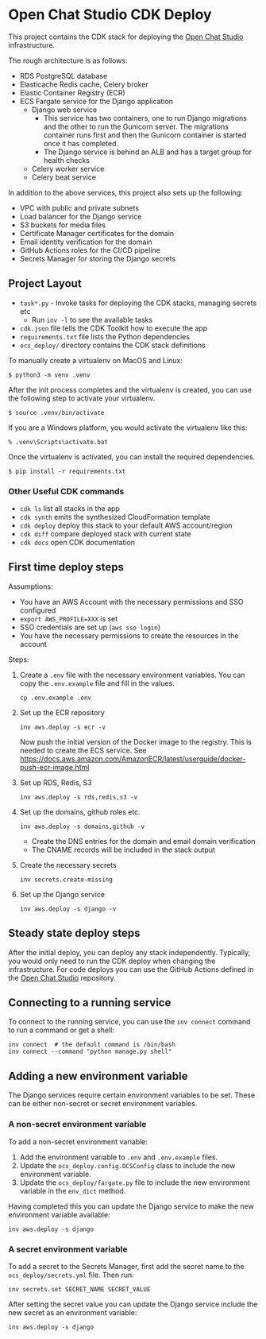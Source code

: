 # Open Chat Studio CDK Deploy

This project contains the CDK stack for deploying the [Open Chat Studio](https://github.com/dimagi/open-chat-studio/)
infrastructure.

The rough architecture is as follows:

* RDS PostgreSQL database
* Elasticache Redis cache, Celery broker
* Elastic Container Registry (ECR)
* ECS Fargate service for the Django application
  * Django web service
    * This service has two containers, one to run Django migrations and the other to run the Gunicorn server.
      The migrations container runs first and then the Gunicorn container is started once it has completed.
    * The Django service is behind an ALB and has a target group for health checks
  * Celery worker service
  * Celery beat service

In addition to the above services, this project also sets up the following:

* VPC with public and private subnets
* Load balancer for the Django service
* S3 buckets for media files
* Certificate Manager certificates for the domain
* Email identity verification for the domain
* GitHub Actions roles for the CI/CD pipeline
* Secrets Manager for storing the Django secrets

## Project Layout

* `task*.py` - Invoke tasks for deploying the CDK stacks, managing secrets etc
  * Run `inv -l` to see the available tasks
* `cdk.json` file tells the CDK Toolkit how to execute the app
* `requirements.txt` file lists the Python dependencies
* `ocs_deploy/` directory contains the CDK stack definitions

To manually create a virtualenv on MacOS and Linux:

```
$ python3 -m venv .venv
```

After the init process completes and the virtualenv is created, you can use the following
step to activate your virtualenv.

```
$ source .venv/bin/activate
```

If you are a Windows platform, you would activate the virtualenv like this:

```
% .venv\Scripts\activate.bat
```

Once the virtualenv is activated, you can install the required dependencies.

```
$ pip install -r requirements.txt
```

### Other Useful CDK commands

 * `cdk ls`          list all stacks in the app
 * `cdk synth`       emits the synthesized CloudFormation template
 * `cdk deploy`      deploy this stack to your default AWS account/region
 * `cdk diff`        compare deployed stack with current state
 * `cdk docs`        open CDK documentation

## First time deploy steps

Assumptions:

* You have an AWS Account with the necessary permissions and SSO configured
* `export AWS_PROFILE=XXX` is set
* SSO credentials are set up (`aws sso login`)
* You have the necessary permissions to create the resources in the account

Steps:

1. Create a `.env` file with the necessary environment variables. You can copy the `.env.example` file and fill in the values.

    ```shell
    cp .env.example .env
    ```

2. Set up the ECR repository

    ```shell
    inv aws.deploy -s ecr -v
    ```

    Now push the initial version of the Docker image to the registry. This is needed to create the ECS service.
    See https://docs.aws.amazon.com/AmazonECR/latest/userguide/docker-push-ecr-image.html
       
3. Set up RDS, Redis, S3

    ```shell
    inv aws.deploy -s rds,redis,s3 -v
    ```
   
4. Set up the domains, github roles etc.

    ```shell
    inv aws.deploy -s domains,github -v
    ```

   * Create the DNS entries for the domain and email domain verification
   * The CNAME records will be included in the stack output

5. Create the necessary secrets

    ```shell
    inv secrets.create-missing
    ```

6. Set up the Django service

    ```shell
    inv aws.deploy -s django -v
    ```
   
## Steady state deploy steps

After the initial deploy, you can deploy any stack independently. Typically, you would only need to 
run the CDK deploy when changing the infrastructure. For code deploys you can use the GitHub Actions defined
in the [Open Chat Studio](https://github.com/dimagi/open-chat-studio/) repository.

## Connecting to a running service

To connect to the running service, you can use the `inv connect` command to run a command or get a shell:

```shell
inv connect  # the default command is /bin/bash
inv connect --command "python manage.py shell"
```

## Adding a new environment variable

The Django services require certain environment variables to be set. These can be either non-secret or secret environment variables.

### A non-secret environment variable

To add a non-secret environment variable:

1. Add the environment variable to `.env` and `.env.example` files.
2. Update the `ocs_deploy.config.OCSConfig` class to include the new environment variable.
3. Update the `ocs_deploy/fargate.py` file to include the new environment variable in the `env_dict` method.

Having completed this you can update the Django service to make the new environment variable available:

```shell
inv aws.deploy -s django
```

### A secret environment variable

To add a secret to the Secrets Manager, first add the secret name to the `ocs_deploy/secrets.yml` file. Then run:

```shell
inv secrets.set SECRET_NAME SECRET_VALUE
```

After setting the secret value you can update the Django service include the new secret as an environment variable:

```shell
inv aws.deploy -s django
```
